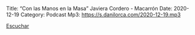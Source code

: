 Title: “Con las Manos en la Masa” Javiera Cordero - Macarrón
Date: 2020-12-19
Category: Podcast
Mp3: https://s.danilorca.com/2020-12-19.mp3

<a href="https://s.danilorca.com/2020-12-19.mp3" type="audio/mpeg">
Escuchar
</a>
